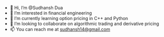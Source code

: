 - 👋 Hi, I’m @Sudhansh Dua
- 👀 I’m interested in financial engineering
- 🌱 I’m currently learning option pricing in C++ and Python
- 💞️ I’m looking to collaborate on algorithmic trading and derivative pricing
- 📫 You can reach me at sudhansh14@gmail.com

<!---
Sudhansh1407/Sudhansh1407 is a ✨ special ✨ repository because its `README.md` (this file) appears on your GitHub profile.
You can click the Preview link to take a look at your changes.
--->
